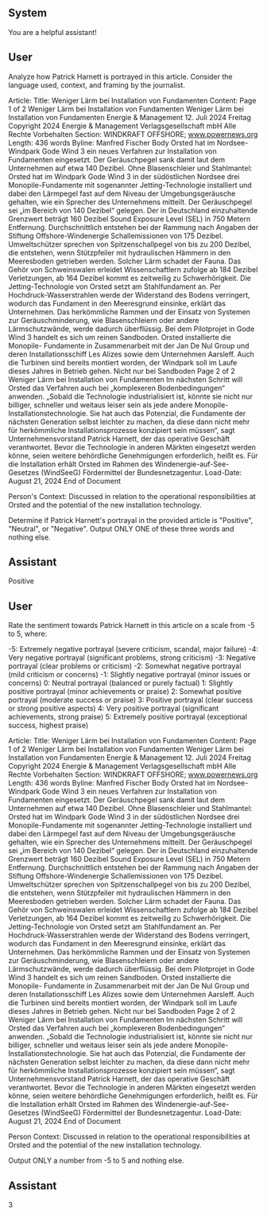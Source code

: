 ## System

You are a helpful assistant!

## User


Analyze how Patrick Harnett is portrayed in this article. Consider the language used, context, and framing by the journalist.

Article:
Title: Weniger Lärm bei Installation von Fundamenten
Content: Page 1 of 2
Weniger Lärm bei Installation von Fundamenten
Weniger Lärm bei Installation von Fundamenten
Energie & Management
12. Juli 2024 Freitag
Copyright 2024 Energie & Management Verlagsgesellschaft mbH Alle Rechte Vorbehalten
Section: WINDKRAFT OFFSHORE; www.powernews.org
Length: 436 words
Byline: Manfred Fischer
Body
Orsted hat im Nordsee-Windpark Gode Wind 3 ein neues Verfahren zur Installation von Fundamenten eingesetzt. 
Der Geräuschpegel sank damit laut dem Unternehmen auf etwa 140 Dezibel.
Ohne Blasenschleier und Stahlmantel: Orsted hat im Windpark Gode Wind 3 in der südöstlichen Nordsee drei 
Monopile-Fundamente mit sogenannter Jetting-Technologie installiert und dabei den Lärmpegel fast auf dem 
Niveau der Umgebungsgeräusche gehalten, wie ein Sprecher des Unternehmens mitteilt. Der Geräuschpegel sei 
„im Bereich von 140 Dezibel“ gelegen. Der in Deutschland einzuhaltende Grenzwert beträgt 160 Dezibel Sound 
Exposure Level (SEL) in 750 Metern Entfernung.
Durchschnittlich entstehen bei der Rammung nach Angaben der Stiftung Offshore-Windenergie Schallemissionen 
von 175 Dezibel. Umweltschützer sprechen von Spitzenschallpegel von bis zu 200 Dezibel, die entstehen, wenn 
Stützpfeiler mit hydraulischen Hämmern in den Meeresboden getrieben werden. Solcher Lärm schadet der Fauna. 
Das Gehör von Schweinswalen erleidet Wissenschaftlern zufolge ab 184 Dezibel Verletzungen, ab 164 Dezibel 
kommt es zeitweilig zu Schwerhörigkeit.
Die Jetting-Technologie von Orsted setzt am Stahlfundament an. Per Hochdruck-Wasserstrahlen werde der 
Widerstand des Bodens verringert, wodurch das Fundament in den Meeresgrund einsinke, erklärt das 
Unternehmen. Das herkömmliche Rammen und der Einsatz von Systemen zur Geräuschminderung, wie 
Blasenschleiern oder andere Lärmschutzwände, werde dadurch überflüssig.
Bei dem Pilotprojet in Gode Wind 3 handelt es sich um reinen Sandboden. Orsted installierte die Monopile-
Fundamente in Zusammenarbeit mit der Jan De Nul Group und deren Installationsschiff Les Alizes sowie dem 
Unternehmen Aarsleff. Auch die Turbinen sind bereits montiert worden, der Windpark soll im Laufe dieses Jahres in 
Betrieb gehen.
Nicht nur bei Sandboden
Page 2 of 2
Weniger Lärm bei Installation von Fundamenten
Im nächsten Schritt will Orsted das Verfahren auch bei „komplexeren Bodenbedingungen“ anwenden. „Sobald die 
Technologie industrialisiert ist, könnte sie nicht nur billiger, schneller und weitaus leiser sein als jede andere 
Monopile-Installationstechnologie. Sie hat auch das Potenzial, die Fundamente der nächsten Generation selbst 
leichter zu machen, da diese dann nicht mehr für herkömmliche Installationsprozesse konzipiert sein müssen“, sagt 
Unternehmensvorstand Patrick Harnett, der das operative Geschäft verantwortet.
Bevor die Technologie in anderen Märkten eingesetzt werden könne, seien weitere behördliche Genehmigungen 
erforderlich, heißt es. Für die Installation erhält Orsted im Rahmen des Windenergie-auf-See-Gesetzes 
(WindSeeG) Fördermittel der Bundesnetzagentur.
Load-Date: August 21, 2024
End of Document

Person's Context: Discussed in relation to the operational responsibilities at Orsted and the potential of the new installation technology.

Determine if Patrick Harnett's portrayal in the provided article is "Positive", "Neutral", or "Negative".
Output ONLY ONE of these three words and nothing else.


## Assistant

Positive

## User


Rate the sentiment towards Patrick Harnett in this article on a scale from -5 to 5, where:

-5: Extremely negative portrayal (severe criticism, scandal, major failure)
-4: Very negative portrayal (significant problems, strong criticism)
-3: Negative portrayal (clear problems or criticism)
-2: Somewhat negative portrayal (mild criticism or concerns)
-1: Slightly negative portrayal (minor issues or concerns)
0: Neutral portrayal (balanced or purely factual)
1: Slightly positive portrayal (minor achievements or praise)
2: Somewhat positive portrayal (moderate success or praise)
3: Positive portrayal (clear success or strong positive aspects)
4: Very positive portrayal (significant achievements, strong praise)
5: Extremely positive portrayal (exceptional success, highest praise)

Article:
Title: Weniger Lärm bei Installation von Fundamenten
Content: Page 1 of 2
Weniger Lärm bei Installation von Fundamenten
Weniger Lärm bei Installation von Fundamenten
Energie & Management
12. Juli 2024 Freitag
Copyright 2024 Energie & Management Verlagsgesellschaft mbH Alle Rechte Vorbehalten
Section: WINDKRAFT OFFSHORE; www.powernews.org
Length: 436 words
Byline: Manfred Fischer
Body
Orsted hat im Nordsee-Windpark Gode Wind 3 ein neues Verfahren zur Installation von Fundamenten eingesetzt. 
Der Geräuschpegel sank damit laut dem Unternehmen auf etwa 140 Dezibel.
Ohne Blasenschleier und Stahlmantel: Orsted hat im Windpark Gode Wind 3 in der südöstlichen Nordsee drei 
Monopile-Fundamente mit sogenannter Jetting-Technologie installiert und dabei den Lärmpegel fast auf dem 
Niveau der Umgebungsgeräusche gehalten, wie ein Sprecher des Unternehmens mitteilt. Der Geräuschpegel sei 
„im Bereich von 140 Dezibel“ gelegen. Der in Deutschland einzuhaltende Grenzwert beträgt 160 Dezibel Sound 
Exposure Level (SEL) in 750 Metern Entfernung.
Durchschnittlich entstehen bei der Rammung nach Angaben der Stiftung Offshore-Windenergie Schallemissionen 
von 175 Dezibel. Umweltschützer sprechen von Spitzenschallpegel von bis zu 200 Dezibel, die entstehen, wenn 
Stützpfeiler mit hydraulischen Hämmern in den Meeresboden getrieben werden. Solcher Lärm schadet der Fauna. 
Das Gehör von Schweinswalen erleidet Wissenschaftlern zufolge ab 184 Dezibel Verletzungen, ab 164 Dezibel 
kommt es zeitweilig zu Schwerhörigkeit.
Die Jetting-Technologie von Orsted setzt am Stahlfundament an. Per Hochdruck-Wasserstrahlen werde der 
Widerstand des Bodens verringert, wodurch das Fundament in den Meeresgrund einsinke, erklärt das 
Unternehmen. Das herkömmliche Rammen und der Einsatz von Systemen zur Geräuschminderung, wie 
Blasenschleiern oder andere Lärmschutzwände, werde dadurch überflüssig.
Bei dem Pilotprojet in Gode Wind 3 handelt es sich um reinen Sandboden. Orsted installierte die Monopile-
Fundamente in Zusammenarbeit mit der Jan De Nul Group und deren Installationsschiff Les Alizes sowie dem 
Unternehmen Aarsleff. Auch die Turbinen sind bereits montiert worden, der Windpark soll im Laufe dieses Jahres in 
Betrieb gehen.
Nicht nur bei Sandboden
Page 2 of 2
Weniger Lärm bei Installation von Fundamenten
Im nächsten Schritt will Orsted das Verfahren auch bei „komplexeren Bodenbedingungen“ anwenden. „Sobald die 
Technologie industrialisiert ist, könnte sie nicht nur billiger, schneller und weitaus leiser sein als jede andere 
Monopile-Installationstechnologie. Sie hat auch das Potenzial, die Fundamente der nächsten Generation selbst 
leichter zu machen, da diese dann nicht mehr für herkömmliche Installationsprozesse konzipiert sein müssen“, sagt 
Unternehmensvorstand Patrick Harnett, der das operative Geschäft verantwortet.
Bevor die Technologie in anderen Märkten eingesetzt werden könne, seien weitere behördliche Genehmigungen 
erforderlich, heißt es. Für die Installation erhält Orsted im Rahmen des Windenergie-auf-See-Gesetzes 
(WindSeeG) Fördermittel der Bundesnetzagentur.
Load-Date: August 21, 2024
End of Document

Person Context: Discussed in relation to the operational responsibilities at Orsted and the potential of the new installation technology.

Output ONLY a number from -5 to 5 and nothing else.


## Assistant

3

